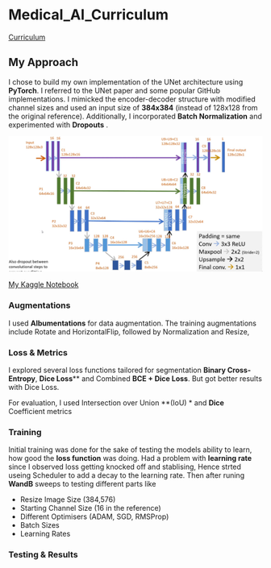 # Medical_AI_Curriculum

[Curriculum](https://amfoss-in.gitbook.io/ai-track/curriculum/medical-ai)

## My Approach

I chose to build my own implementation of the UNet architecture using **PyTorch**. I referred to the UNet paper and some popular GitHub implementations. I mimicked the encoder-decoder structure with modified channel sizes and used an input size of **384x384** (instead of 128x128 from the original reference). Additionally, I incorporated **Batch Normalization** and experimented with **Dropouts** .

![image](Images/simple-unet.png)

[My Kaggle Notebook](https://www.kaggle.com/code/jatayu000/polyp-segmentation)

###  Augmentations

I used **Albumentations** for data augmentation. The training augmentations include Rotate and HorizontalFlip, followed by Normalization and Resize, 

### Loss & Metrics

I explored several loss functions tailored for segmentation **Binary Cross-Entropy**, **Dice Loss**** and  Combined **BCE + Dice Loss**. But got better results with Dice Loss.

For evaluation, I used Intersection over Union **(IoU) * and **Dice** Coefficient metrics

### Training

Initial training was done for the sake of testing the models ability to learn, how good the **loss function** was doing. Had a problem with **learning rate** since I observed loss getting knocked off and stablising, Hence strted useing Scheduler to add a decay to the learning rate. Then after runing **WandB** sweeps to testing different parts like 
- Resize Image Size (384,576)
- Starting Channel Size (16 in the reference)
- Different Optimisers (ADAM, SGD, RMSProp)
- Batch Sizes
- Learning Rates

### Testing & Results

